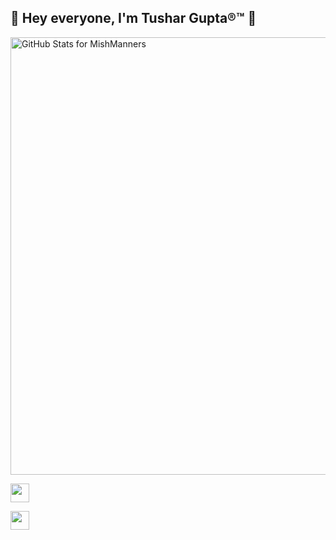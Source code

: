 ## 👋 Hey everyone, I'm Tushar Gupta®™  👋

<img src="https://github-readme-stats.vercel.app/api?username=Tushar-gupta-git&show_icons=true&include_all_commits=true&count_private=true&theme=jolly&layout=compact" alt="GitHub Stats for MishManners" width="700">

<p align="left">

<a href="https://twitter.com/ohh_hii_tusharr" target="blank"><img align="center" src="https://github.com/mishmanners/MishManners/blob/master/socials/twitter%20(2).png" title = "Twitter" alt="" height="30" /></a>

<a href="https://www.linkedin.com/in/tushar-gupta-10a151202/" target="blank"><img align="center" src="https://github.com/mishmanners/MishManners/blob/master/socials/transparent-Linkedin-logo-icon.png" alt="" height="30" /></a>

<!-- <a href="https://www.instagram.com/ohh_hii_tusharr/" target="blank"><img align="center" src="https://github.com/mishmanners/MishManners/blob/master/socials/instagram.png" alt="" height="30" /></a>

 <a href="https://www.youtube.com/channel/UCZG6kAjr0ioBNdFjAOF_PbA " target="blank"><img align="center" src="https://github.com/mishmanners/MishManners/blob/master/socials/youtube.png" alt="" height="30" /></a> --> 

</p>
<!-- <a href="http://twitter.com/MishManners" target="blank"><img align="center" src="https://github.com/mishmanners/MishManners/blob/master/socials/twitter%20(2).png" title = "Twitter" alt="" height="30" /></a>
<a href="http://linkedin.com/in/mishmanners" target="blank"><img align="center" src="https://github.com/mishmanners/MishManners/blob/master/socials/transparent-Linkedin-logo-icon.png" alt="" height="30" /></a> -->
